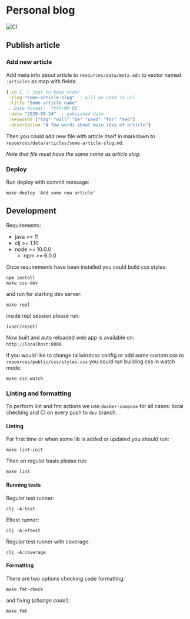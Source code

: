 # Personal blog

![CI](https://github.com/abogoyavlensky/abogoyavlensky.github.io/workflows/CI/badge.svg?branch=dev)

## Publish article

### Add new article

Add meta info about article to `resources/data/meta.edn` 
to vector named `:articles` as map with fields:

```clojure
{:id 1  ; just to keep order
 :slug "some-article-slug"  ; will be used in url
 :title "Some article name"
 ; Date format: `YYYY-MM-DD`
 :date "2020-08-24"  ; published date
 :keywords ["tag" "will" "be" "used" "for" "seo"]
 :description "A few words about main idea of article"}
```

Then you could add new file with article itself in markdown 
to `resources/data/articles/some-article-slug.md`.

*Note that file must have the same name as article slug.*

### Deploy
Run deploy with commit message:

```shell script
make deploy 'Add some new article'
``` 

## Development

Requirements:

- java >= 11
- clj >= 1.10
- node >= 10.0.0
    - npm >= 6.0.0

Once requirements have been installed you could build css styles:

```shell script
npm install
make css-dev
```

and run for starting dev server:

```shell script
make repl
```

inside repl session please run: 

```shell script
(user/reset)
```

Now built and auto reloaded web app is available on: `http://localhost:8000`.  

If you would like to change tailwindcss config or add some custom css 
to `resources/public/css/styles.css` you could run building css in watch mode: 

```shell script
make css-watch
```

### Linting and formatting

To perform lint and fmt actions we use `docker-compose` for all cases: 
local checking and CI on every push to `dev` branch.

#### Linting

For first time or when some lib is added or updated you should run: 

```shell
make lint-init
```

Then on regular basis please run:

```shell
make lint
```

#### Running tests

Regular test runner:

```shell
clj -A:test
```

Eftest runner:

```shell
clj -A:eftest
```

Regular test runner with coverage:

```shell
clj -A:coverage
```

#### Formatting

There are two options checking code formatting:

```shell
make fmt-check
```

and fixing (*change code!*):

```shell
make fmt
```
